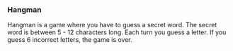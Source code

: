 ### Hangman

Hangman is a game where you have to guess a secret word.
The secret word is between 5 - 12 characters long.
Each turn you guess a letter.
If you guess 6 incorrect letters, the game is over.
